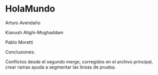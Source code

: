 # HolaMundo

Arturo Avendaño

Kianush Atighi-Moghaddam

Pablo Moretti

Conclusiones:

Conflictos desde el segundo merge, corregidos en el archivo principal, crear ramas ayuda a segmentar las lineas de prueba.
